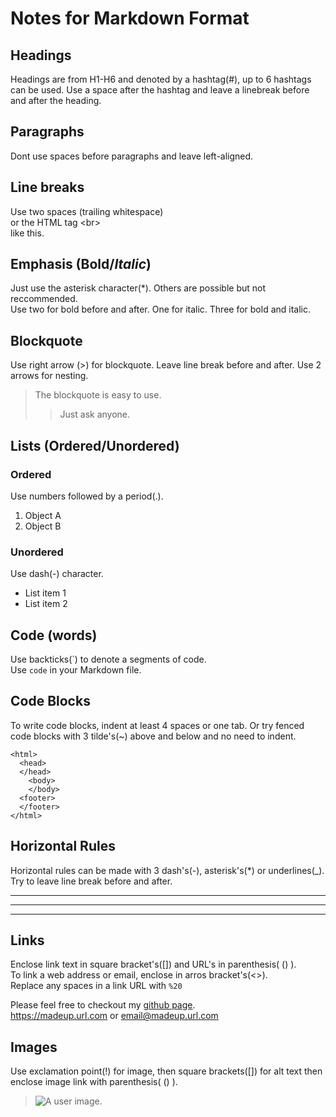 # Notes for Markdown Format

## Headings

Headings are from H1-H6 and denoted by a hashtag(#), up to 6 hashtags can be used. 
Use a space after the hashtag and leave a linebreak before and after the heading.

## Paragraphs

Dont use spaces before paragraphs and leave left-aligned. 

## Line breaks

Use two spaces (trailing whitespace)  
or the HTML tag \<br> <br>like this.

## Emphasis (**Bold**/*Italic*)

Just use the asterisk character(\*). Others are possible but not reccommended.  
Use two for bold before and after. One for italic. Three for bold and italic.

## Blockquote

Use right arrow (\>) for blockquote. Leave line break before and after. Use 2 arrows for nesting.  

> The blockquote is easy to use.
>
>> Just ask anyone.  

## Lists (Ordered/Unordered)

### Ordered

Use numbers followed by a period(.).   
1. Object A
2. Object B

### Unordered

Use dash(-) character.  
- List item 1
- List item 2

## Code (words)

Use backticks(\`) to denote a segments of code.  
Use `code` in your Markdown file.

## Code Blocks

To write code blocks, indent at least 4 spaces or one tab. Or try fenced code blocks with 3 tilde's(~) above and below and no need to indent.  

~~~
<html>
  <head>
  </head>
    <body>
    </body>
  <footer>
  </footer>
</html>
~~~

## Horizontal Rules

Horizontal rules can be made with 3 dash's(-), asterisk's(\*) or underlines(\_). Try to leave line break before and after.  

---

***

___

## Links

Enclose link text in square bracket's([]) and URL's in parenthesis( () ).  
To link a web address or email, enclose in arros bracket's(<>).  
Replace any spaces in a link URL with `%20`

Please feel free to checkout my [github page](github.com/KrisDunning "A portfolio page in progress.").  
<https://madeup.url.com> or <email@madeup.url.com>  

## Images

Use exclamation point(!) for image, then square brackets([]) for alt text then enclose image link with parenthesis( () ).  
> ![A user image.](/user/images/image.jpg)






